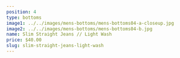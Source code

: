 ```yaml
---
position: 4
type: bottoms
image1: ../../images/mens-bottoms/mens-bottoms04-a-closeup.jpg
image2: ../../images/mens-bottoms/mens-bottoms04-b.jpg
name: Slim Straight Jeans // Light Wash
price: $40.00
slug: slim-straight-jeans-light-wash
---
```


